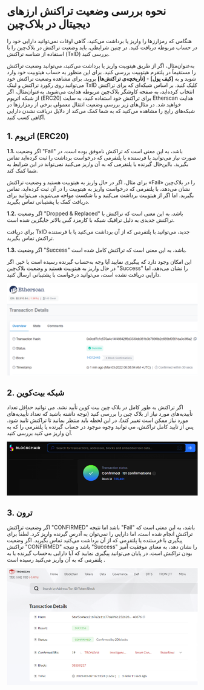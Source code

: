 # نحوه بررسی وضعیت تراکنش ارزهای دیجیتال در بلاک‌چین

هنگامی که رمزارزها را واریز یا برداشت می‌کنید، گاهی اوقات نمی‌توانید دارایی خود را در حساب مربوطه دریافت کنید. در چنین شرایطی، باید وضعیت تراکنش در بلاک‌چین را با استفاده از شناسه تراکنش (TxID) بررسی کنید.

به‌عنوان‌مثال، اگر از طریق هیتوبیت واریز یا برداشت می‌کنید، می‌توانید وضعیت تراکنش را مستقیماً در پلتفرم هیتوبیت بررسی کنید. برای این منظور به حساب هیتوبیت خود وارد شوید و به **[کیف پول]** - **[تاریخچه‌ی تراکنش‌ها]** بروید. برای مشاهده وضعیت تراکنش خود می‌توانید روی رکورد تراکنش و لینک TxID کلیک کنید.
بر اساس شبکه‌ای که برای تراکنش انتخاب کرده‌اید، به صفحه کاوشگر بلاک‌چین مربوطه هدایت می‌شوید. به‌عنوان‌مثال، اگر از شبکه اتریوم (ERC20) برای تراکنش خود استفاده کنید، به سایت Etherscan هدایت خواهید شد.
در مثال‌های زیر بررسی وضعیت انتقال معمولی برخی از رمزارزها در شبکه‌های رایج را مشاهده می‌کنید که به شما کمک می‌کند از دلایل دریافت نشدن دارایی آگاهی کسب کنید.

## 1.	اتریوم (ERC20)

**1.1.**	اگر وضعیت "Fail" باشد، به این معنی است که تراکنش ناموفق بوده است.
در صورت نیاز می‌توانید با فرستنده یا پلتفرمی که درخواست برداشت را ثبت کرده‌اید تماس بگیرید. با‌این‌حال گیرنده یا پلتفرمی که به آن واریز می‌کنید نمی‌تواند در این شرایط به شما کمک کند.

برای مثال، اگر در حال واریز به هیتوبیت هستید و وضعیت تراکنش «Fail» را در بلاک‌چین نشان می‌دهد، با پلتفرمی که درخواست واریز به هیتوبیت را در آن ثبت کرده‌اید، تماس بگیرید. اما اگر از هیتوبیت برداشت می‌کنید و با شکست مواجه می‌شوید، می‌توانید برای دریافت کمک با پشتیبانی تماس بگیرید.

**1.2.**	اگر وضعیت "Dropped & Replaced" باشد، به این معنی است که تراکنش با تراکنش جدیدی  به دلیل ترافیک شبکه با کارمزد گس بالاتر جایگزین شده است.

برای دریافت TxID جدید، می‌توانید با پلتفرمی که از آن برداشت می‌کنید یا با فرستنده تراکنش تماس بگیرید.

**1.3.**	اگر وضعیت "Success" باشد، به این معنی است که تراکنش کامل شده است.

این امکان وجود دارد که پیگیری نمایید آیا وجه به‌حساب گیرنده رسیده است یا خیر. اگر در حال واریز به هیتوبیت هستید و وضعیت بلاک‌چین "Success" را نشان می‌دهد، اما دارایی دریافت نشده است، می‌توانید درخواست با پشتیبانی ارسال کنید.

 ![](1.png)
 
## 2.	شبکه بیت‌کوین

اگر تراکنش به طور کامل در بلاک چین بیت کوین تأیید نشد، می توانید حداقل تعداد تأییدیه‌های مورد نیاز از بلاک چین را بررسی کنید (توجه داشته باشید که تعداد تأییدیه‌های مورد نیاز ممکن است تغییر کند). در این لحظه باید منتظر بمانید تا تراکنش تایید شود.
پس از تایید کامل تراکنش، می توانید وجوه موجود در حساب گیرنده یا پلتفرمی را که به آن واریز می کنید بررسی کنید.
 
 ![](2.png)
 
## 3.	 ترون 

اگر وضعیت تراکنش "CONFIRMED" باشد اما نتیجه "Fail" باشد، به این معنی است که تراکنش انجام شده است، اما دارایی را نمی‌توان به آدرس گیرنده واریز کرد. لطفاً برای پیگیری با فرستنده یا پلتفرمی که از آن برداشت می‌کنید تماس بگیرید.
اگر وضعیت تراکنش "CONFIRMED" باشد و نتیجه "Success" را نشان دهد، به معنای موفقیت آمیز بودن تراکنش است. در پایان می‌توانید پیگیری نمایید که آیا دارایی به‌حساب گیرنده یا به پلتفرمی که به آن واریز می‌کنید رسیده است .


 ![](3.png)









